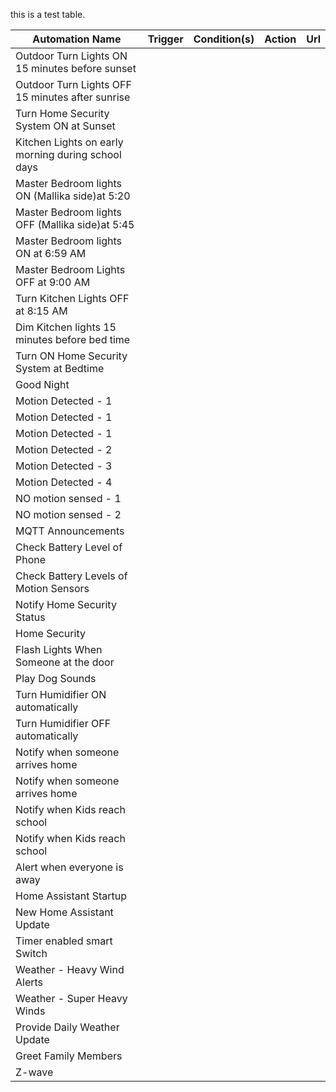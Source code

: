 this is a test table.

|Automation Name | Trigger | Condition(s) | Action | Url |
| --- | --- | --- | --- | --- |
| Outdoor Turn Lights ON 15 minutes before sunset |  |  |  | 
| Outdoor Turn Lights OFF 15 minutes after sunrise |  |  |  | 
| Turn Home Security System ON at Sunset |  |  |  | 
| Kitchen Lights on early morning during school days |  |  |  | 
| Master Bedroom lights ON (Mallika side)at 5:20 |  |  |  | 
| Master Bedroom lights OFF (Mallika side)at 5:45 |  |  |  | 
| Master Bedroom lights ON at 6:59 AM |  |  |  | 
| Master Bedroom Lights OFF at 9:00 AM |  |  |  | 
| Turn Kitchen Lights OFF at 8:15 AM |  |  |  | 
| Dim Kitchen lights 15 minutes before bed time |  |  |  | 
| Turn ON Home Security System at Bedtime |  |  |  | 
| Good Night |  |  |  | 
| Motion Detected - 1 |  |  |  | 
| Motion Detected - 1 |  |  |  | 
| Motion Detected - 1 |  |  |  | 
| Motion Detected - 2 |  |  |  | 
| Motion Detected - 3 |  |  |  | 
| Motion Detected - 4 |  |  |  | 
| NO motion sensed - 1 |  |  |  | 
| NO motion sensed - 2 |  |  |  | 
| MQTT Announcements |  |  |  | 
| Check Battery Level of Phone |  |  |  | 
| Check Battery Levels of Motion Sensors |  |  |  | 
| Notify Home Security Status |  |  |  | 
| Home Security |  |  |  | 
| Flash Lights When Someone at the door |  |  |  | 
| Play Dog Sounds |  |  |  | 
| Turn Humidifier ON automatically |  |  |  | 
| Turn Humidifier OFF automatically |  |  |  | 
| Notify when someone arrives home |  |  |  | 
| Notify when someone arrives home |  |  |  | 
| Notify when Kids reach school |  |  |  | 
| Notify when Kids reach school |  |  |  | 
| Alert when everyone is away |  |  |  | 
| Home Assistant Startup |  |  |  | 
| New Home Assistant Update |  |  |  | 
| Timer enabled smart Switch |  |  |  | 
| Weather - Heavy Wind Alerts |  |  |  | 
| Weather - Super Heavy Winds |  |  |  | 
| Provide Daily Weather Update |  |  |  | 
| Greet Family Members |  |  |  | 
| Z-wave |  |  |  | |

